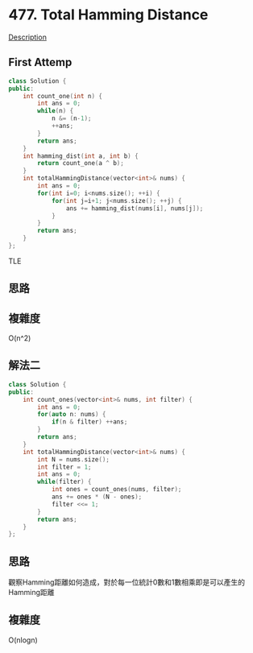 # 477. Total Hamming Distance 
[Description](https://leetcode.com/problems/total-hamming-distance/description/)

## First Attemp
```C++
class Solution {
public:
    int count_one(int n) {
        int ans = 0;
        while(n) {
            n &= (n-1);
            ++ans;
        }
        return ans;
    }
    int hamming_dist(int a, int b) {
        return count_one(a ^ b);
    }
    int totalHammingDistance(vector<int>& nums) {
        int ans = 0;
        for(int i=0; i<nums.size(); ++i) {
            for(int j=i+1; j<nums.size(); ++j) {
                ans += hamming_dist(nums[i], nums[j]);
            }
        }
        return ans;
    }
};
```
TLE

## 思路

## 複雜度
O(n^2)

## 解法二
```C++
class Solution {
public:
    int count_ones(vector<int>& nums, int filter) {
        int ans = 0;
        for(auto n: nums) {
            if(n & filter) ++ans;
        }
        return ans;
    }
    int totalHammingDistance(vector<int>& nums) {
        int N = nums.size();
        int filter = 1;
        int ans = 0;
        while(filter) {
            int ones = count_ones(nums, filter);
            ans += ones * (N - ones);
            filter <<= 1;
        }
        return ans;
    }
};
```
## 思路
觀察Hamming距離如何造成，對於每一位統計0數和1數相乘即是可以產生的Hamming距離

## 複雜度
O(nlogn)